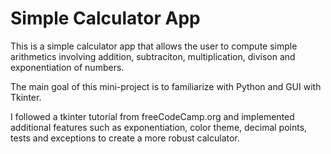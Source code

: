 # Simple Calculator App

This is a simple calculator app that allows the user to compute simple arithmetics involving addition, subtraciton, multiplication, divison and exponentiation of numbers. 

The main goal of this mini-project is to familiarize with Python and GUI with Tkinter. 

I followed a tkinter tutorial from freeCodeCamp.org and implemented additional features such as exponentiation, color theme, decimal points, tests and exceptions to create a more robust calculator. 